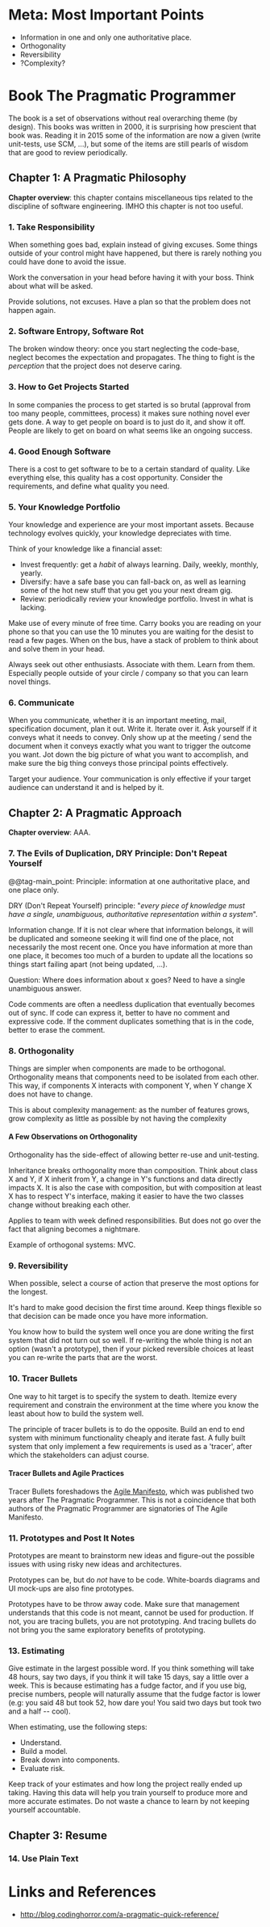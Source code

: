 
# Meta: Most Important Points

- Information in one and only one authoritative place.
- Orthogonality
- Reversibility
- ?Complexity?

# Book The Pragmatic Programmer

The book is a set of observations without real overarching theme (by design). This books was written in 2000, it is surprising how prescient that book was. Reading it in 2015 some of the information are now a  given (write unit-tests, use SCM, ...), but some of the items are still pearls of wisdom that are good to review periodically.

## Chapter 1: A Pragmatic Philosophy

**Chapter overview**: this chapter contains miscellaneous tips related to the discipline of software engineering. IMHO this chapter is not too useful.

### 1. Take Responsibility

When something goes bad, explain instead of giving excuses. Some things outside of your control might have happened, but there is rarely nothing you could have done to avoid the issue.

Work the conversation in your head before having it with your boss. Think about what will be asked.

Provide solutions, not excuses. Have a plan so that the problem does not happen again.

### 2. Software Entropy, Software Rot

The broken window theory: once you start neglecting the code-base, neglect becomes the expectation and propagates. The thing to fight is the _perception_ that the project does not deserve caring.

### 3. How to Get Projects Started

In some companies the process to get started is so brutal (approval from too many people, committees, process) it makes sure nothing novel ever gets done. A way to get people on board is to just do it, and show it off. People are likely to get on board on what seems like an ongoing success.

### 4. Good Enough Software

There is a cost to get software to be to a certain standard of quality. Like everything else, this quality has a cost opportunity. Consider the requirements, and define what quality you need.

### 5. Your Knowledge Portfolio

Your knowledge and experience are your most important assets. Because technology evolves quickly, your knowledge depreciates with time.

Think of your knowledge like a financial asset:

- Invest frequently: get a _habit_ of always learning. Daily, weekly, monthly, yearly.
- Diversify: have a safe base you can fall-back on, as well as learning some of the hot new stuff that you get you your next dream gig.
- Review: periodically review your knowledge portfolio. Invest in what is lacking.

Make use of every minute of free time. Carry books you are reading on your phone so that you can use the 10 minutes you are waiting for the desist to read a few pages. When on the bus, have a stack of problem to think about and solve them in your head.

Always seek out other enthusiasts. Associate with them. Learn from them. Especially people outside of your circle / company so that you can learn novel things.

### 6. Communicate

When you communicate, whether it is an important meeting, mail, specification document, plan it out. Write it. Iterate over it. Ask yourself if it conveys what it needs to convey. Only show up at the meeting / send the document when it conveys exactly what you want to trigger the outcome you want. Jot down the big picture of what you want to accomplish, and make sure the big thing conveys those principal points effectively.

Target your audience. Your communication is only effective if your target audience can understand it and is helped by it.

## Chapter 2: A Pragmatic Approach

**Chapter overview**: AAA.

### 7. The Evils of Duplication, DRY Principle: Don't Repeat Yourself

@@tag-main_point: Principle: information at one authoritative place, and one place only.

DRY (Don't Repeat Yourself) principle: "_every piece of knowledge must have a single, unambiguous, authoritative representation within a system_".

Information change. If it is not clear where that information belongs, it will be duplicated and someone seeking it will find one of the place, not necessarily the most recent one. Once you have information at more than one place, it becomes too much of a burden to update all the locations so things start failing apart (not being updated, ...).

Question: Where does information about x goes? Need to have a single unambiguous answer.

Code comments are often a needless duplication that eventually becomes out of sync. If code can express it, better to have no comment and expressive code. If the comment duplicates something that is in the code, better to erase the comment.

### 8. Orthogonality

Things are simpler when components are made to be orthogonal. Orthogonality means that components need to be isolated from each other. This way, if components X interacts with component Y, when Y change X does not have to change.

This is about complexity management: as the number of features grows, grow complexity as little as possible by not having the complexity

#### A Few Observations on Orthogonality

Orthogonality has the side-effect of allowing better re-use and unit-testing.

Inheritance breaks orthogonality more than composition. Think about class X and Y, if X inherit from Y, a change in Y's functions and data directly impacts X. It is also the case with composition, but with composition at least X has to respect Y's interface, making it easier to have the two classes change without breaking each other.

Applies to team with week defined responsibilities. But does not go over the fact that aligning becomes a nightmare.

Example of orthogonal systems: MVC.

### 9. Reversibility

When possible, select a course of action that preserve the most options for the longest.

It's hard to make good decision the first time around. Keep things flexible so that decision can be made once you have more information.

You know how to build the system well once you are done writing the first system that did not turn out so well. If re-writing the whole thing is not an option (wasn't a prototype), then if your picked reversible choices at least you can re-write the parts that are the worst.

### 10. Tracer Bullets

One way to hit target is to specify the system to death. Itemize every requirement and constrain the environment at the time where you know the least about how to build the system well.

The principle of tracer bullets is to do the opposite. Build an end to end system with minimum functionality cheaply and iterate fast. A fully built system that only implement a few requirements is used as a 'tracer', after which the stakeholders can adjust course.

#### Tracer Bullets and Agile Practices

Tracer Bullets foreshadows the [Agile Manifesto](http://agilemanifesto.org/), which was published two years after The Pragmatic Programmer. This is not a coincidence that both authors of the Pragmatic Programmer are signatories of The Agile Manifesto.

### 11. Prototypes and Post It Notes

Prototypes are meant to brainstorm new ideas and figure-out the possible issues with using risky new ideas and architectures.

Prototypes can be, but do _not_ have to be code. White-boards diagrams and UI mock-ups are also fine prototypes.

Prototypes have to be throw away code. Make sure that management understands that this code is not meant, cannot be used for production. If not, you are tracing bullets, you are not prototyping. And tracing bullets do not bring you the same exploratory benefits of prototyping.

### 13. Estimating

Give estimate in the largest possible word. If you think something will take 48 hours, say two days, if you think it will take 15 days, say a little over a week. This is because estimating has a fudge factor, and if you use big, precise numbers, people will naturally assume that the fudge factor is lower (e.g: you said 48 but took 52, how dare you! You said two days but took two and a half -- cool).

When estimating, use the following steps:
- Understand.
- Build a model.
- Break down into components.
- Evaluate risk.

Keep track of your estimates and how long the project really ended up taking. Having this data will help you train yourself to produce more and more accurate estimates. Do not waste a chance to learn by not keeping yourself accountable.

## Chapter 3: Resume

### 14. Use Plain Text

# Links and References

- http://blog.codinghorror.com/a-pragmatic-quick-reference/
